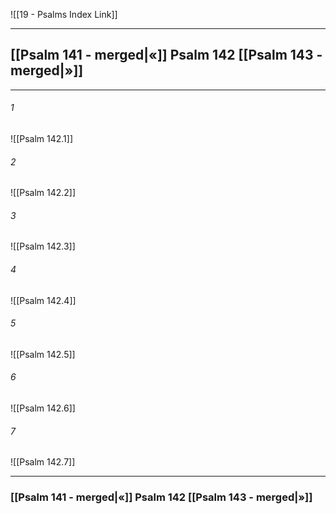 ![[19 - Psalms Index Link]]

---
##  [[Psalm 141 - merged|«]] Psalm 142 [[Psalm 143 - merged|»]]

---

###### 1
![[Psalm 142.1]] 

###### 2
![[Psalm 142.2]] 

###### 3
![[Psalm 142.3]] 

###### 4
![[Psalm 142.4]]

###### 5 
![[Psalm 142.5]] 

###### 6
![[Psalm 142.6]] 

###### 7
![[Psalm 142.7]] 


---
###  [[Psalm 141 - merged|«]] Psalm 142 [[Psalm 143 - merged|»]]